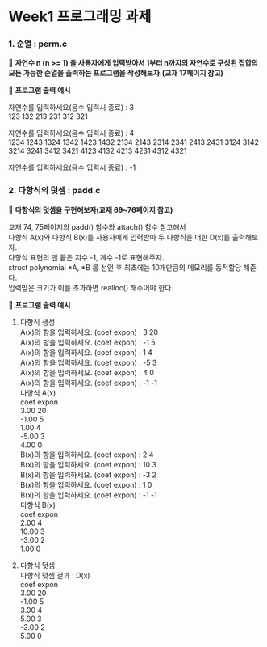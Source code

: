 # Week1 프로그래밍 과제

### 1. 순열 : perm.c

📌 **자연수 n (n >= 1) 을 사용자에게 입력받아서 1부터 n까지의 자연수로 구성된 집합의 모든 가능한 순열을 출력하는 프로그램을 작성해보자.(교재 17페이지 참고)**

📌 **프로그램 출력 예시**

자연수를 입력하세요(음수 입력시 종료) : 3\
123 132 213 231 312 321

자연수를 입력하세요(음수 입력시 종료) : 4\
1234 1243 1324 1342 1423 1432 2134 2143 2314 2341 2413 2431 3124 3142 3214 3241 3412 3421 4123 4132 4213 4231 4312 4321

자연수를 입력하세요(음수 입력시 종료) : -1

### 2. 다항식의 덧셈 : padd.c

📌 **다항식의 덧셈을 구현해보자(교재 69~76페이지 참고)**

교재 74, 75페이지의 padd() 함수와 attach() 함수 참고해서\
다항식 A(x)와 다항식 B(x)를 사용자에게 입력받아 두 다항식을 더한 D(x)를 출력해보자.\
다항식 표현의 맨 끝은 지수 -1, 계수 -1로 표현해주자.\
struct polynomial *A, *B 를 선언 후 최초에는 10개만큼의 메모리를 동적할당 해준다.\
입력받은 크기가 이를 초과하면 realloc() 해주어야 한다.

📌 **프로그램 출력 예시**

1. 다항식 생성\
A(x)의 항을 입력하세요. (coef expon) : 3 20\
A(x)의 항을 입력하세요. (coef expon) : -1 5\
A(x)의 항을 입력하세요. (coef expon) : 1 4\
A(x)의 항을 입력하세요. (coef expon) : -5 3\
A(x)의 항을 입력하세요. (coef expon) : 4 0\
A(x)의 항을 입력하세요. (coef expon) : -1 -1\
다항식 A(x)\
    coef    expon\
    3.00       20\
   -1.00        5\
    1.00        4\
   -5.00        3\
    4.00        0\
B(x)의 항을 입력하세요. (coef expon) : 2 4\
B(x)의 항을 입력하세요. (coef expon) : 10 3\
B(x)의 항을 입력하세요. (coef expon) : -3 2\
B(x)의 항을 입력하세요. (coef expon) : 1 0\
B(x)의 항을 입력하세요. (coef expon) : -1 -1\
다항식 B(x)\
    coef    expon\
    2.00        4\
   10.00        3\
   -3.00        2\
    1.00        0

2. 다항식 덧셈\
다항식 덧셈 결과 : D(x)\
    coef    expon\
    3.00       20\
   -1.00        5\
    3.00        4\
    5.00        3\
   -3.00        2\
    5.00        0
